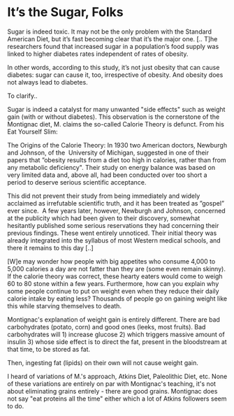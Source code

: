 # It’s the Sugar, Folks

Sugar is indeed toxic. It may not be the only problem with the
Standard American Diet, but it’s fast becoming clear that it’s the
major one. [.. T]he researchers found that increased sugar in a
population’s food supply was linked to higher diabetes rates
independent of rates of obesity.

In other words, according to this study, it’s not just obesity that
can cause diabetes: sugar can cause it, too, irrespective of
obesity. And obesity does not always lead to diabetes.

To clarify..

Sugar is indeed a catalyst for many unwanted "side effects" such as
weight gain (with or without diabetes). This observation is the
cornerstone of the Montignac diet, M. claims the so-called Calorie
Theory is defunct. From his Eat Yourself Slim:


The Origins of the Calorie Theory: In 1930 two American doctors,
Newburgh and Johnson, of the  University of Michigan, suggested in one
of their papers that ”obesity results from a diet too high in
calories, rather than from any metabolic deficiency". Their study on
energy balance was based on very limited data and, above all, had been
conducted over too short a period to deserve serious scientific
acceptance.

This did not prevent their study from being immediately and widely
acclaimed as irrefutable scientific truth, and it has been treated as
”gospel” ever since.  A few years later, however, Newburgh and
Johnson, concerned at the publicity which had been given to their
discovery, somewhat hesitantly published some serious reservations
they had concerning their previous findings. These went entirely
unnoticed. Their initial theory was already integrated into the
syllabus of most Western medical schools, and there it remains to this
day [..]

[W]e may wonder how people with big appetites who consume 4,000 to
5,000 calories a day are not fatter than they are (some even remain
skinny). If the calorie theory was correct, these hearty eaters would
come to weigh 60 to 80 stone within a few years. Furthermore, how can
you explain why some people continue to put on weight even when they
reduce their daily calorie intake by eating less? Thousands of people
go on gaining weight like this while starving themselves to death.

Montignac's explanation of weight gain is entirely different. There
are bad carbohydrates (potato, corn) and good ones (leeks, most
fruits). Bad carbohydrates will 1) increase glucose 2) which triggers
massive amount of insulin 3) whose side effect is to direct the fat,
present in the bloodstream at that time, to be stored as fat.

Then, ingesting fat (lipids) on their own will not cause weight gain.

I heard of variations of M.'s approach, Atkins Diet, Paleolithic Diet,
etc. None of these variations are entirely on par with Montignac's
teaching, it's not about eliminating grains entirely - there are good
grains. Montignac does not say "eat proteins all the time" either
which a lot of Atkins followers seem to do.













